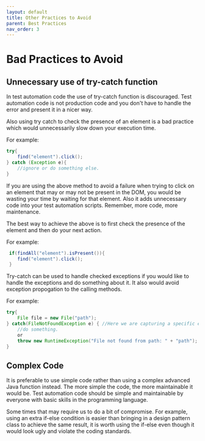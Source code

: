 ```yaml
---
layout: default
title: Other Practices to Avoid
parent: Best Practices
nav_order: 3
---
```


# Bad Practices to Avoid

## Unnecessary use of try-catch function

In test automation code the use of try-catch function is discouraged. Test automation code is not production code 
and you don't have to handle the error and present it in a nicer way. 

Also using try catch to check the presence of an element is a bad practice which would unnecessarily slow down your execution time. 

For example:

```java
try{
    find("element").click();
} catch (Exception e){
    //ignore or do something else.
}
```

If you are using the above method to avoid a failure when trying to click on an element that may or may not be present in the DOM, you would be wasting your time by waiting for that element. Also it adds unnecessary code into your test automation scripts. Remember, more code, more maintenance. 

The best way to achieve the above is to first check the presence of the element and then do your next action.

For example:

```java
 if(findAll("element").isPresent()){
    find("element").click();
 }
```

Try-catch can be used to handle checked exceptions if you would like to handle the exceptions and do something about it. It also would avoid exception propogation to the calling methods. 

For example:

```java
try{
    File file = new File("path");
} catch(FileNotFoundException e) { //Here we are capturing a specific exception.
    //do something.
    or 
    throw new RuntimeException("File not found from path: " + "path");
}
```

## Complex Code

It is preferable to use simple code rather than using a complex advanced Java function instead. The more simple the code, the more maintainable it would be. Test automation code should be simple and maintainable by everyone with basic skills in the programming language.  

Some times that may require us to do a bit of compromise. For example, using an extra if-else condition is easier than bringing in a design pattern class to achieve the same result, it is worth using the if-else even though it would look ugly and violate the coding standards. 